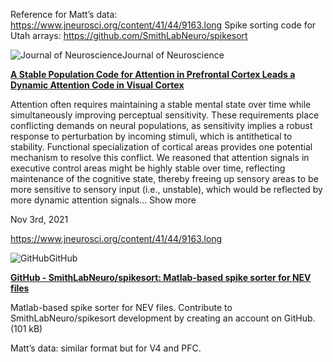Reference for Matt’s data: https://www.jneurosci.org/content/41/44/9163.long
Spike sorting code for Utah arrays: https://github.com/SmithLabNeuro/spikesort

![Journal of Neuroscience](https://slack-imgs.com/?c=1&o1=wi32.he32.si&url=https%3A%2F%2Fwww.jneurosci.org%2Fsites%2Fdefault%2Ffiles%2Fimages%2Ffavicon.ico)Journal of Neuroscience

**[A Stable Population Code for Attention in Prefrontal Cortex Leads a Dynamic Attention Code in Visual Cortex](https://www.jneurosci.org/content/41/44/9163.long)**

Attention often requires maintaining a stable mental state over time while simultaneously improving perceptual sensitivity. These requirements place conflicting demands on neural populations, as sensitivity implies a robust response to perturbation by incoming stimuli, which is antithetical to stability. Functional specialization of cortical areas provides one potential mechanism to resolve this conflict. We reasoned that attention signals in executive control areas might be highly stable over time, reflecting maintenance of the cognitive state, thereby freeing up sensory areas to be more sensitive to sensory input (i.e., unstable), which would be reflected by more dynamic attention signals… Show more

Nov 3rd, 2021

https://www.jneurosci.org/content/41/44/9163.long

![GitHub](https://a.slack-edge.com/80588/img/unfurl_icons/github.png)GitHub

**[GitHub - SmithLabNeuro/spikesort: Matlab-based spike sorter for NEV files](https://github.com/SmithLabNeuro/spikesort)**

Matlab-based spike sorter for NEV files. Contribute to SmithLabNeuro/spikesort development by creating an account on GitHub. (101 kB)



Matt’s data: similar format but for V4 and PFC.